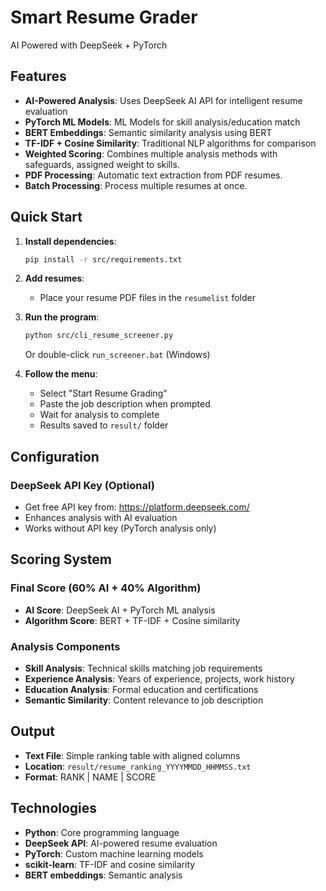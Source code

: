 # Smart Resume Grader

AI Powered with DeepSeek + PyTorch

## Features

- **AI-Powered Analysis**: Uses DeepSeek AI API for intelligent resume evaluation
- **PyTorch ML Models**: ML Models for skill analysis/education match
- **BERT Embeddings**: Semantic similarity analysis using BERT
- **TF-IDF + Cosine Similarity**: Traditional NLP algorithms for comparison
- **Weighted Scoring**: Combines multiple analysis methods with safeguards, assigned weight to skills.
- **PDF Processing**: Automatic text extraction from PDF resumes.
- **Batch Processing**: Process multiple resumes at once.

## Quick Start

1. **Install dependencies**:
   ```bash
   pip install -r src/requirements.txt
   ```

2. **Add resumes**:
   - Place your resume PDF files in the `resumelist` folder

3. **Run the program**:
   ```bash
   python src/cli_resume_screener.py
   ```
   Or double-click `run_screener.bat` (Windows)

4. **Follow the menu**:
   - Select "Start Resume Grading"
   - Paste the job description when prompted
   - Wait for analysis to complete
   - Results saved to `result/` folder

## Configuration

### DeepSeek API Key (Optional)
- Get free API key from: https://platform.deepseek.com/
- Enhances analysis with AI evaluation
- Works without API key (PyTorch analysis only)

## Scoring System

### Final Score (60% AI + 40% Algorithm)
- **AI Score**: DeepSeek AI + PyTorch ML analysis
- **Algorithm Score**: BERT + TF-IDF + Cosine similarity

### Analysis Components
- **Skill Analysis**: Technical skills matching job requirements
- **Experience Analysis**: Years of experience, projects, work history
- **Education Analysis**: Formal education and certifications
- **Semantic Similarity**: Content relevance to job description

## Output

- **Text File**: Simple ranking table with aligned columns
- **Location**: `result/resume_ranking_YYYYMMDD_HHMMSS.txt`
- **Format**: RANK | NAME | SCORE

## Technologies

- **Python**: Core programming language
- **DeepSeek API**: AI-powered resume evaluation
- **PyTorch**: Custom machine learning models
- **scikit-learn**: TF-IDF and cosine similarity
- **BERT embeddings**: Semantic analysis
